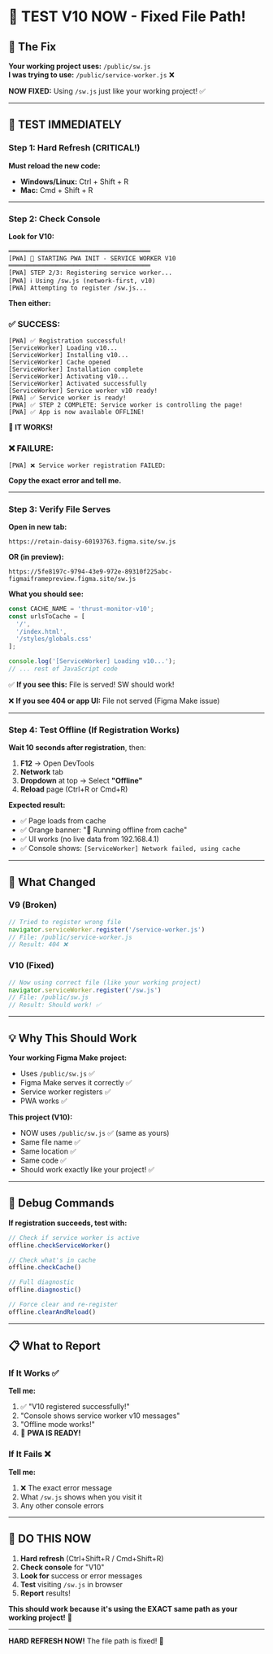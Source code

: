 # 🎯 TEST V10 NOW - Fixed File Path!

## 🔑 The Fix

**Your working project uses:** `/public/sw.js`  
**I was trying to use:** `/public/service-worker.js` ❌

**NOW FIXED:** Using `/sw.js` just like your working project! ✅

---

## 🚀 TEST IMMEDIATELY

### Step 1: Hard Refresh (CRITICAL!)

**Must reload the new code:**

- **Windows/Linux:** Ctrl + Shift + R
- **Mac:** Cmd + Shift + R

---

### Step 2: Check Console

**Look for V10:**

```
═══════════════════════════════════════
[PWA] 🚀 STARTING PWA INIT - SERVICE WORKER V10
═══════════════════════════════════════
[PWA] STEP 2/3: Registering service worker...
[PWA] ℹ️ Using /sw.js (network-first, v10)
[PWA] Attempting to register /sw.js...
```

**Then either:**

### ✅ SUCCESS:
```
[PWA] ✅ Registration successful!
[ServiceWorker] Loading v10...
[ServiceWorker] Installing v10...
[ServiceWorker] Cache opened
[ServiceWorker] Installation complete
[ServiceWorker] Activating v10...
[ServiceWorker] Activated successfully
[ServiceWorker] Service worker v10 ready!
[PWA] ✅ Service worker is ready!
[PWA] ✅ STEP 2 COMPLETE: Service worker is controlling the page!
[PWA] ✅ App is now available OFFLINE!
```

**🎉 IT WORKS!**

### ❌ FAILURE:
```
[PWA] ❌ Service worker registration FAILED:
```

**Copy the exact error and tell me.**

---

### Step 3: Verify File Serves

**Open in new tab:**
```
https://retain-daisy-60193763.figma.site/sw.js
```

**OR (in preview):**
```
https://5fe8197c-9794-43e9-972e-89310f225abc-figmaiframepreview.figma.site/sw.js
```

**What you should see:**

```javascript
const CACHE_NAME = 'thrust-monitor-v10';
const urlsToCache = [
  '/',
  '/index.html',
  '/styles/globals.css'
];

console.log('[ServiceWorker] Loading v10...');
// ... rest of JavaScript code
```

✅ **If you see this:** File is served! SW should work!

❌ **If you see 404 or app UI:** File not served (Figma Make issue)

---

### Step 4: Test Offline (If Registration Works)

**Wait 10 seconds after registration**, then:

1. **F12** → Open DevTools
2. **Network** tab
3. **Dropdown** at top → Select **"Offline"**
4. **Reload** page (Ctrl+R or Cmd+R)

**Expected result:**
- ✅ Page loads from cache
- ✅ Orange banner: "📱 Running offline from cache"
- ✅ UI works (no live data from 192.168.4.1)
- ✅ Console shows: `[ServiceWorker] Network failed, using cache`

---

## 🎯 What Changed

### V9 (Broken)
```javascript
// Tried to register wrong file
navigator.serviceWorker.register('/service-worker.js')
// File: /public/service-worker.js
// Result: 404 ❌
```

### V10 (Fixed)
```javascript
// Now using correct file (like your working project)
navigator.serviceWorker.register('/sw.js')
// File: /public/sw.js
// Result: Should work! ✅
```

---

## 💡 Why This Should Work

**Your working Figma Make project:**
- Uses `/public/sw.js` ✅
- Figma Make serves it correctly ✅
- Service worker registers ✅
- PWA works ✅

**This project (V10):**
- NOW uses `/public/sw.js` ✅ (same as yours)
- Same file name ✅
- Same location ✅
- Same code ✅
- Should work exactly like your project! ✅

---

## 🔧 Debug Commands

**If registration succeeds, test with:**

```javascript
// Check if service worker is active
offline.checkServiceWorker()

// Check what's in cache
offline.checkCache()

// Full diagnostic
offline.diagnostic()

// Force clear and re-register
offline.clearAndReload()
```

---

## 📋 What to Report

### If It Works ✅

**Tell me:**
1. ✅ "V10 registered successfully!"
2. "Console shows service worker v10 messages"
3. "Offline mode works!"
4. 🎉 **PWA IS READY!**

### If It Fails ❌

**Tell me:**
1. ❌ The exact error message
2. What `/sw.js` shows when you visit it
3. Any other console errors

---

## 🚀 DO THIS NOW

1. **Hard refresh** (Ctrl+Shift+R / Cmd+Shift+R)
2. **Check console** for "V10"
3. **Look for** success or error messages
4. **Test** visiting `/sw.js` in browser
5. **Report** results!

**This should work because it's using the EXACT same path as your working project!** 🎯

---

**HARD REFRESH NOW!** The file path is fixed! 🚀
